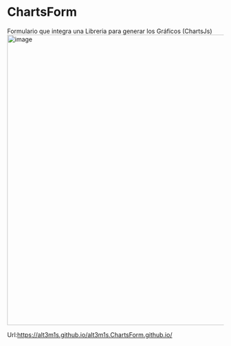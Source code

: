 # ChartsForm
Formulario que integra una Libreria para generar los Gráficos (ChartsJs)
<img width="674" alt="image" src="https://github.com/alt3m1s/alt3m1s.ChartsForm.github.io/assets/29589390/97fa79e9-7cea-4e3a-be9e-4a62a3a4175b">


Url:https://alt3m1s.github.io/alt3m1s.ChartsForm.github.io/
